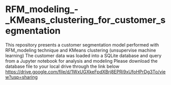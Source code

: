 # RFM_modeling_-_KMeans_clustering_for_customer_segmentation
This repository presents a customer segmentation model performed with RFM_modeling technique and KMeans clustering (unsupervise machine learning)
The customer data was loaded into a SQLite database and query from a Jupyter notebook for analysis and modeling
Please download the database file to your local drive through the link below
https://drive.google.com/file/d/1WxUGXkeFpdXBrj8EPRi9xUfoHPrDg3To/view?usp=sharing
